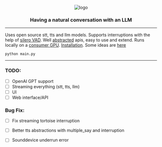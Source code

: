 <div align="center">

![logo](media/logo.gif)

<h3>

Having a natural conversation with an LLM

</h3>

</div>

---

Uses open source stt, tts and llm models.
Supports interruptions with the help of [silero VAD](https://github.com/snakers4/silero-vad).
Well [abstracted](/llm) apis, easy to use and extend.
Runs locally on a [consumer GPU](https://www.nvidia.com/en-us/geforce/graphics-cards/30-series/rtx-3080-3080ti/).
[Installation](INSTALL.md).
Some ideas are [here](Notes/Ideas.md)

```shell 
python main.py
```

---

### TODO:
- [ ] OpenAI GPT support
- [ ] Streaming everything (stt, tts, llm)
- [ ] UI
- [ ] Web interface/API

### Bug Fix:
- [ ] Fix streaming tortoise interruption
- [ ] Better tts abstractions with multiple_say and interruption
- [ ] Sounddevice underrun error

